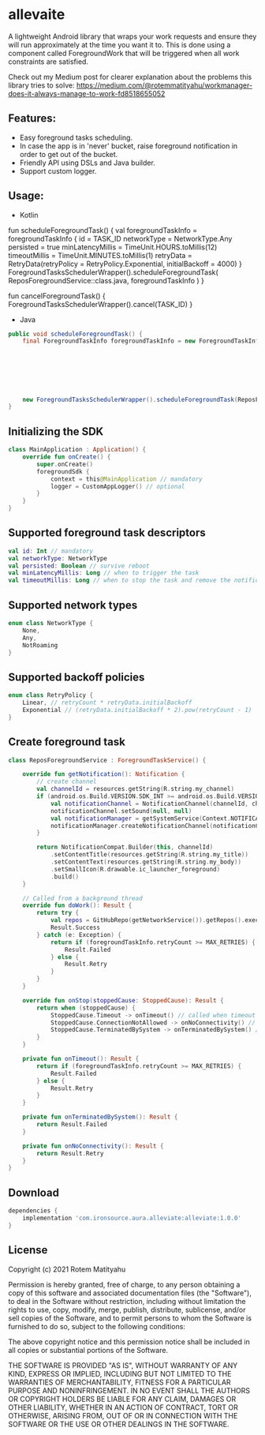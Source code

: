 # allevaite

A lightweight Android library that wraps your work requests and ensure they will run approximately at the time you want it to.
This is done using a component called ForegroundWork that will be triggered when all work constraints are satisfied.

Check out my Medium post for clearer explanation about the problems this library tries to solve:
https://medium.com/@rotemmatityahu/workmanager-does-it-always-manage-to-work-fd8518655052

## Features:
- Easy foreground tasks scheduling.
- In case the app is in 'never' bucket, raise foreground notification in order to get out of the bucket.
- Friendly API using DSLs and Java builder.
- Support custom logger.

## Usage:
- Kotlin

fun scheduleForegroundTask() {
	val foregroundTaskInfo = foregroundTaskInfo {
	    id = TASK_ID
		networkType = NetworkType.Any
		persisted = true 
		minLatencyMillis = TimeUnit.HOURS.toMillis(12) 
		timeoutMillis = TimeUnit.MINUTES.toMillis(1) 
		retryData = RetryData(retryPolicy = RetryPolicy.Exponential, initialBackoff = 4000)
	}
	ForegroundTasksSchedulerWrapper().scheduleForegroundTask(
			ReposForegroundService::class.java,
			foregroundTaskInfo
	)
}

fun cancelForegroundTask() {
    ForegroundTasksSchedulerWrapper().cancel(TASK_ID)
}

- Java
```java
public void scheduleForegroundTask() {
	final ForegroundTaskInfo foregroundTaskInfo = new ForegroundTaskInfo.Builder().id(TASK_ID)
	                                                                              .networkType(NetworkType.NotRoaming)
	                                                                              .persisted(true)
	                                                                              .minLatencyMillis(TimeUnit.HOURS.toMillis(12))
	                                                                              .timeoutMillis(TimeUnit.MINUTES.toMillis(1))
	                                                                              .retryData(new RetryData(RetryPolicy.Linear, 3000))
	                                                                              .build();

	new ForegroundTasksSchedulerWrapper().scheduleForegroundTask(ReposForegroundService.class, foregroundTaskInfo);
}
```

## Initializing the SDK
```kotlin
class MainApplication : Application() {
	override fun onCreate() {
        super.onCreate()
	    foregroundSdk {
	        context = this@MainApplication // mandatory
	        logger = CustomAppLogger() // optional 
	    }
	}
}
```

## Supported foreground task descriptors
```kotlin
val id: Int // mandatory
val networkType: NetworkType
val persisted: Boolean // survive reboot
val minLatencyMillis: Long // when to trigger the task
val timeoutMillis: Long // when to stop the task and remove the notification
```

## Supported network types
```kotlin
enum class NetworkType {
	None,
	Any,
	NotRoaming
}
```

## Supported backoff policies
```kotlin
enum class RetryPolicy {
	Linear, // retryCount * retryData.initialBackoff
	Exponential // (retryData.initialBackoff * 2).pow(retryCount - 1)
}
```

## Create foreground task
```kotlin
class ReposForegroundService : ForegroundTaskService() {

    override fun getNotification(): Notification {
        // create channel
        val channelId = resources.getString(R.string.my_channel)
        if (android.os.Build.VERSION.SDK_INT >= android.os.Build.VERSION_CODES.O) {
            val notificationChannel = NotificationChannel(channelId, channelId, NotificationManager.IMPORTANCE_DEFAULT)
            notificationChannel.setSound(null, null)
            val notificationManager = getSystemService(Context.NOTIFICATION_SERVICE) as NotificationManager
            notificationManager.createNotificationChannel(notificationChannel)
        }

        return NotificationCompat.Builder(this, channelId)
            .setContentTitle(resources.getString(R.string.my_title))
            .setContentText(resources.getString(R.string.my_body))
            .setSmallIcon(R.drawable.ic_launcher_foreground)
            .build() 
    }

    // Called from a background thread
    override fun doWork(): Result {
	    return try {
		    val repos = GitHubRepo(getNetworkService()).getRepos().execute()
		    Result.Success
	    } catch (e: Exception) {
		    return if (foregroundTaskInfo.retryCount >= MAX_RETRIES) {
			    Result.Failed
		    } else {
			    Result.Retry
		    }
	    }   
    }

    override fun onStop(stoppedCause: StoppedCause): Result {
	    return when (stoppedCause) {
		    StoppedCause.Timeout -> onTimeout() // called when timeout reached according to ForegroundTaskInfo.timeoutMillis
		    StoppedCause.ConnectionNotAllowed -> onNoConnectivity() // called when connection type was changed while work is being executed
		    StoppedCause.TerminatedBySystem -> onTerminatedBySystem() // called when the system decides to stop the task while work is being executed
	    } 
    }

    private fun onTimeout(): Result {
        return if (foregroundTaskInfo.retryCount >= MAX_RETRIES) {
   		    Result.Failed
   	    } else {
   		    Result.Retry
   	    } 
    }

    private fun onTerminatedBySystem(): Result {
   	    return Result.Failed 
    }

    private fun onNoConnectivity(): Result {
   	    return Result.Retry 
    }
}
```
## Download
```groovy
dependencies {
    implementation 'com.ironsource.aura.alleviate:alleviate:1.0.0'
}
```
## License
Copyright (c) 2021 Rotem Matityahu

Permission is hereby granted, free of charge, to any person obtaining a copy
of this software and associated documentation files (the "Software"), to deal
in the Software without restriction, including without limitation the rights
to use, copy, modify, merge, publish, distribute, sublicense, and/or sell
copies of the Software, and to permit persons to whom the Software is
furnished to do so, subject to the following conditions:

The above copyright notice and this permission notice shall be included in all
copies or substantial portions of the Software.

THE SOFTWARE IS PROVIDED "AS IS", WITHOUT WARRANTY OF ANY KIND, EXPRESS OR
IMPLIED, INCLUDING BUT NOT LIMITED TO THE WARRANTIES OF MERCHANTABILITY,
FITNESS FOR A PARTICULAR PURPOSE AND NONINFRINGEMENT. IN NO EVENT SHALL THE
AUTHORS OR COPYRIGHT HOLDERS BE LIABLE FOR ANY CLAIM, DAMAGES OR OTHER
LIABILITY, WHETHER IN AN ACTION OF CONTRACT, TORT OR OTHERWISE, ARISING FROM,
OUT OF OR IN CONNECTION WITH THE SOFTWARE OR THE USE OR OTHER DEALINGS IN THE
SOFTWARE.
